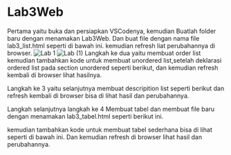 # Lab3Web
Pertama yaitu buka dan persiapkan VSCodenya, kemudian Buatlah folder baru dengan menamakan Lab3Web. Dan buat file dengan nama file lab3_list.html seperti di bawah ini. kemudian refresh liat perubahannya di browser.
![Lab 1](https://user-images.githubusercontent.com/56400200/114493572-fc53ed80-9c44-11eb-8160-1a8c0a26ba8a.PNG) 
![Lab (1)](https://user-images.githubusercontent.com/56400200/114494855-4047f200-9c47-11eb-8ef6-c31a4d5bb127.PNG)
Langkah ke dua yaitu membuat order list kemudian tambahkan kode untuk membuat unordered list,setelah deklarasi ordered list pada section unordered seperti berikut, dan kemudian refresh kembali di browser lihat hasilnya.



Langkah ke 3 yaitu selanjutnya membuat descripition list seperti berikut dan refresh kembali di browser bisa di lihat hasil dan perubahannya.


Langkah selanjutnya langkah ke 4 Membuat tabel dan membuat file baru dengan menamakan lab3_tabel.html seperti berikut ini.

kemudian tambahkan kode untuk membuat tabel sederhana bisa di lihat seperti di bawah ini. Dan kemudian refresh di browser lihat hasil dan perubahannya.
